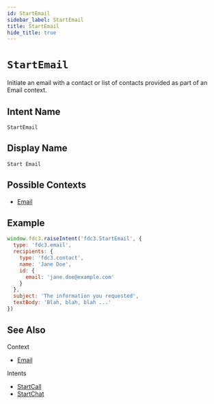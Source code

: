 ```yaml
---
id: StartEmail
sidebar_label: StartEmail
title: StartEmail
hide_title: true
---
```

# `StartEmail`

Initiate an email with a contact or list of contacts provided as part of an Email context.

## Intent Name

`StartEmail`

## Display Name

`Start Email`

## Possible Contexts

* [Email](../../context/ref/Email)

## Example

```js
window.fdc3.raiseIntent('fdc3.StartEmail', {
  type: 'fdc3.email',
  recipients: {
    type: 'fdc3.contact',
    name: 'Jane Doe',
    id: {
      email: 'jane.doe@example.com'
    }
  },
  subject: 'The information you requested',
  textBody: 'Blah, blah, blah ...'
})
```

## See Also

Context

* [Email](../../context/ref/Email)

Intents

* [StartCall](StartCall)
* [StartChat](StartChat)
